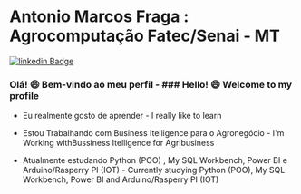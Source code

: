 

<!--
### Hi there
**AMF1971/AMF1971** is a ✨ _special_ ✨ repository because its `README.md` (this file) appears on your GitHub profile.

Here are some ideas to get you started:

- 🔭 I’m currently working on ...
- 🌱 I’m currently learning ...
- 👯 I’m looking to collaborate on ...
- 🤔 I’m looking for help with ...
- 💬 Ask me about ...
- 📫 How to reach me: ...
- 😄 Pronouns: ...
- ⚡ Fun fact: ...
-->
# Antonio Marcos Fraga : Agrocomputação Fatec/Senai - MT

[![linkedin Badge](https://img.shields.io/badge/-linkedIn-blue?style=flat-square&logo=linkedin&logoColor=white&link=https://www.linkedin.com/in/antonio-marcos-fraga/)](https://www.linkedin.com/in/antonio-marcos-fraga/)

### Olá! 😄 Bem-vindo ao meu perfil - ### Hello! 😄 Welcome to my profile

- Eu realmente gosto de aprender - I really like to learn

- Estou Trabalhando com Business Itelligence para o Agronegócio - I'm Working withBussiness Itelligence for Agribusiness
 
- Atualmente estudando Python (POO) ,  My SQL Workbench, Power BI e Arduino/Rasperry PI (IOT) - Currently studying Python (POO), My SQL Workbench, Power BI and Arduino/Rasperry PI (IOT)




